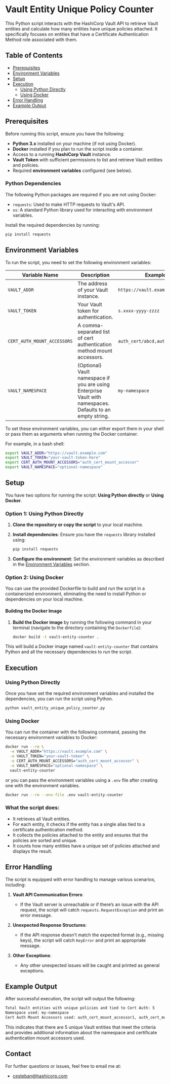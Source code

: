 # Vault Entity Unique Policy Counter

This Python script interacts with the HashiCorp Vault API to retrieve Vault entities and calculate how many entities have unique policies attached. It specifically focuses on entities that have a Certificate Authentication Method role associated with them.

## Table of Contents

- [Prerequisites](#prerequisites)
- [Environment Variables](#environment-variables)
- [Setup](#setup)
- [Execution](#execution)
  - [Using Python Directly](#using-python-directly)
  - [Using Docker](#using-docker)
- [Error Handling](#error-handling)
- [Example Output](#example-output)

## Prerequisites

Before running this script, ensure you have the following:

- **Python 3.x** installed on your machine (if not using Docker).
- **Docker** installed if you plan to run the script inside a container.
- Access to a running **HashiCorp Vault** instance.
- **Vault Token** with sufficient permissions to list and retrieve Vault entities and policies.
- Required **environment variables** configured (see below).

### Python Dependencies

The following Python packages are required if you are not using Docker:

- `requests`: Used to make HTTP requests to Vault's API.
- `os`: A standard Python library used for interacting with environment variables.

Install the required dependencies by running:

```bash
pip install requests
```

## Environment Variables

To run the script, you need to set the following environment variables:

| Variable Name           | Description                                                                                          | Example                          |
|-------------------------|------------------------------------------------------------------------------------------------------|----------------------------------|
| `VAULT_ADDR`             | The address of your Vault instance.                                                                  | `https://vault.example.com`      |
| `VAULT_TOKEN`            | Your Vault token for authentication.                                                                | `s.xxxx-yyyy-zzzz`               |
| `CERT_AUTH_MOUNT_ACCESSORS` | A comma-separated list of cert authentication method mount accessors.                                | `auth_cert/abcd,auth_cert/efgh`  |
| `VAULT_NAMESPACE`        | (Optional) Vault namespace if you are using Enterprise Vault with namespaces. Defaults to an empty string. | `my-namespace`                   |

To set these environment variables, you can either export them in your shell or pass them as arguments when running the Docker container.

For example, in a bash shell:

```bash
export VAULT_ADDR="https://vault.example.com"
export VAULT_TOKEN="your-vault-token-here"
export CERT_AUTH_MOUNT_ACCESSORS="auth_cert_mount_accessor"
export VAULT_NAMESPACE="optional-namespace"
```

## Setup

You have two options for running the script: **Using Python directly** or **Using Docker**.

### Option 1: Using Python Directly

1. **Clone the repository or copy the script** to your local machine.
2. **Install dependencies**: Ensure you have the `requests` library installed using:

   ```bash
   pip install requests
   ```

3. **Configure the environment**: Set the environment variables as described in the [Environment Variables](#environment-variables) section.

### Option 2: Using Docker

You can use the provided Dockerfile to build and run the script in a containerized environment, eliminating the need to install Python or dependencies on your local machine.

#### Building the Docker Image

1. **Build the Docker image** by running the following command in your terminal (navigate to the directory containing the `Dockerfile`):

   ```bash
   docker build -t vault-entity-counter .
   ```

This will build a Docker image named `vault-entity-counter` that contains Python and all the necessary dependencies to run the script.

## Execution

### Using Python Directly

Once you have set the required environment variables and installed the dependencies, you can run the script using Python.

```bash
python vault_entity_unique_policy_counter.py
```

### Using Docker

You can run the container with the following command, passing the necessary environment variables to Docker:

```bash
docker run --rm \
  -e VAULT_ADDR="https://vault.example.com" \
  -e VAULT_TOKEN="your-vault-token" \
  -e CERT_AUTH_MOUNT_ACCESSORS="auth_cert_mount_accessor" \
  -e VAULT_NAMESPACE="optional-namespace" \
  vault-entity-counter
```

or you can pass the environment variables using a `.env` file after creating one with the environment variables.

```bash
docker run --rm --env-file .env vault-entity-counter
```

### What the script does:

- It retrieves all Vault entities.
- For each entity, it checks if the entity has a single alias tied to a certificate authentication method.
- It collects the policies attached to the entity and ensures that the policies are sorted and unique.
- It counts how many entities have a unique set of policies attached and displays the result.

## Error Handling

The script is equipped with error handling to manage various scenarios, including:

1. **Vault API Communication Errors**:
   - If the Vault server is unreachable or if there’s an issue with the API request, the script will catch `requests.RequestException` and print an error message.

2. **Unexpected Response Structures**:
   - If the API response doesn’t match the expected format (e.g., missing keys), the script will catch `KeyError` and print an appropriate message.

3. **Other Exceptions**:
   - Any other unexpected issues will be caught and printed as general exceptions.

## Example Output

After successful execution, the script will output the following:

```bash
Total Vault entities with unique policies and tied to Cert Auth: 5
Namespace used: my-namespace
Cert Auth Mount Accessors used: auth_cert_mount_accessor1, auth_cert_mount_accessor2
```

This indicates that there are 5 unique Vault entities that meet the criteria and provides additional information about the namespace and certificate authentication mount accessors used.

## Contact

For further questions or issues, feel free to email me at:

- [cesteban@hashicorp.com](mailto:cesteban@hashicorp.com)
